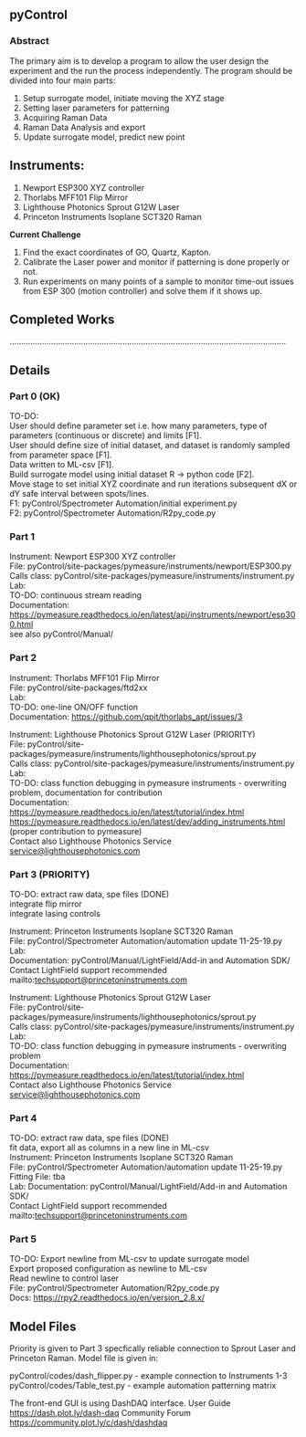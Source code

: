 ## pyControl

### Abstract

The primary aim is to develop a program to allow the user design the experiment and the run the process independently. The program should be divided into four main parts:

1.	Setup surrogate model, initiate moving the XYZ stage
2.	Setting laser parameters for patterning
3.	Acquiring Raman Data
4.	Raman Data Analysis and export
5.  Update surrogate model, predict new point

## Instruments:
1. Newport ESP300 XYZ controller  
2. Thorlabs MFF101 Flip Mirror  
3. Lighthouse Photonics Sprout G12W Laser  
4. Princeton Instruments Isoplane SCT320 Raman

**Current Challenge**

1. Find the exact coordinates of GO, Quartz, Kapton.
2. Calibrate the Laser power and monitor if patterning is done properly or not.
3. Run experiments on many points of a sample to monitor time-out issues from ESP 300 (motion controller) and solve them if it shows up.



## Completed Works
 ........................................................................................................................
## Details
### Part 0 (OK)
TO-DO:  
User should define parameter set i.e. how many parameters, type of parameters (continuous or discrete) and limits [F1].  
User should define size of initial dataset, and dataset is randomly sampled from parameter space [F1].  
Data written to ML-csv [F1].  
Build surrogate model using initial dataset R -> python code [F2].  
Move stage to set initial XYZ coordinate and run iterations subsequent dX or dY safe interval between spots/lines.  
F1: pyControl/Spectrometer Automation/initial experiment.py  
F2: pyControl/Spectrometer Automation/R2py_code.py  

### Part 1
Instrument: Newport ESP300 XYZ controller  
File: pyControl/site-packages/pymeasure/instruments/newport/ESP300.py  
Calls class: pyControl/site-packages/pymeasure/instruments/instrument.py  
Lab:  
TO-DO: continuous stream reading  
Documentation: https://pymeasure.readthedocs.io/en/latest/api/instruments/newport/esp300.html  
               see also pyControl/Manual/

### Part 2 
Instrument: Thorlabs MFF101 Flip Mirror  
File: pyControl/site-packages/ftd2xx  
Lab:  
TO-DO: one-line ON/OFF function  
Documentation: https://github.com/qpit/thorlabs_apt/issues/3  

Instrument: Lighthouse Photonics Sprout G12W Laser (PRIORITY)  
File: pyControl/site-packages/pymeasure/instruments/lighthousephotonics/sprout.py  
Calls class: pyControl/site-packages/pymeasure/instruments/instrument.py  
Lab:  
TO-DO: class function debugging in pymeasure instruments - overwriting problem, documentation for contribution   
Documentation: https://pymeasure.readthedocs.io/en/latest/tutorial/index.html  
               https://pymeasure.readthedocs.io/en/latest/dev/adding_instruments.html (proper contribution to pymeasure)  
               Contact also Lighthouse Photonics Service <service@lighthousephotonics.com>  

### Part 3 (PRIORITY)
TO-DO: extract raw data, spe files (DONE)  
       integrate flip mirror  
       integrate lasing controls  
       
Instrument: Princeton Instruments Isoplane SCT320 Raman  
File: pyControl/Spectrometer Automation/automation update 11-25-19.py  
Lab:  
Documentation: pyControl/Manual/LightField/Add-in and Automation SDK/  
               Contact LightField support recommended mailto:techsupport@princetoninstruments.com  

Instrument: Lighthouse Photonics Sprout G12W Laser  
File: pyControl/site-packages/pymeasure/instruments/lighthousephotonics/sprout.py  
Calls class: pyControl/site-packages/pymeasure/instruments/instrument.py  
Lab:  
TO-DO: class function debugging in pymeasure instruments - overwriting problem  
Documentation: https://pymeasure.readthedocs.io/en/latest/tutorial/index.html  
               Contact also Lighthouse Photonics Service <service@lighthousephotonics.com>  

### Part 4
TO-DO: extract raw data, spe files (DONE)  
       fit data, export all as columns in a new line in ML-csv  
Instrument: Princeton Instruments Isoplane SCT320 Raman  
File: pyControl/Spectrometer Automation/automation update 11-25-19.py  
Fitting File: tba  
Lab:
Documentation: pyControl/Manual/LightField/Add-in and Automation SDK/  
               Contact LightField support recommended mailto:techsupport@princetoninstruments.com  

### Part 5
TO-DO: Export newline from ML-csv to update surrogate model  
       Export proposed configuration as newline to ML-csv  
       Read newline to control laser  
File: pyControl/Spectrometer Automation/R2py_code.py  
Docs: https://rpy2.readthedocs.io/en/version_2.8.x/  


## Model Files

Priority is given to Part 3 specfically reliable connection to Sprout Laser and Princeton Raman.
Model file is given in:

pyControl/codes/dash_flipper.py - example connection to Instruments 1-3
pyControl/codes/Table_test.py - example automation patterning matrix

The front-end GUI is using DashDAQ interface.
User Guide https://dash.plot.ly/dash-daq
Community Forum https://community.plot.ly/c/dash/dashdaq
